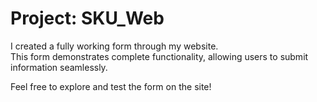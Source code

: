 # Project: SKU_Web

I created a fully working form through my website.  
This form demonstrates complete functionality, allowing users to submit information seamlessly.

Feel free to explore and test the form on the site!

